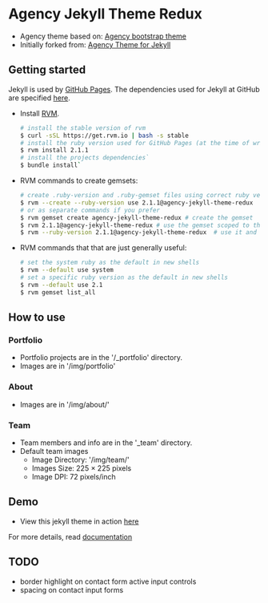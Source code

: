 Agency Jekyll Theme Redux
=========================

- Agency theme based on: [Agency bootstrap theme](http://startbootstrap.com/templates/agency/)
- Initially forked from: [Agency Theme for Jekyll](https://github.com/y7kim/agency-jekyll-theme)

## Getting started
Jekyll is used by [GitHub Pages](https://pages.github.com/). The dependencies used for Jekyll at GitHub are specified [here](https://pages.github.com/versions/).

- Install [RVM](https://rvm.io/rvm/install).

    ```bash
    # install the stable version of rvm
    $ curl -sSL https://get.rvm.io | bash -s stable
    # install the ruby version used for GitHub Pages (at the time of writing).
    $ rvm install 2.1.1
    # install the projects dependencies`
    $ bundle install`
    ```

- RVM commands to create gemsets:

    ```bash
    # create .ruby-version and .ruby-gemset files using correct ruby version when changing into the project directory
    $ rvm --create --ruby-version use 2.1.1@agency-jekyll-theme-redux
    # or as separate commands if you prefer
    $ rvm gemset create agency-jekyll-theme-redux # create the gemset
    $ rvm 2.1.1@agency-jekyll-theme-redux # use the gemset scoped to the given ruby version
    $ rvm --ruby-version 2.1.1@agency-jekyll-theme-redux  # use it and create the .ruby-version and .ruby-gemset files
    ```

- RVM commands that that are just generally useful:

    ```bash
    # set the system ruby as the default in new shells
    $ rvm --default use system
    # set a specific ruby version as the default in new shells
    $ rvm --default use 2.1
    $ rvm gemset list_all
    ```

## How to use

### Portfolio
- Portfolio projects are in the '/_portfolio' directory.
- Images are in '/img/portfolio'

### About
- Images are in '/img/about/'

### Team
- Team members and info are in the '_team' directory.
- Default team images
    - Image Directory: '/img/team/'
    - Images Size: 225 × 225 pixels
    - Image DPI: 72 pixels/inch

## Demo
- View this jekyll theme in action [here](http://rovrevik.github.io/agency-jekyll-theme-redux)

For more details, read [documentation](http://jekyllrb.com/)

## TODO
- border highlight on contact form active input controls
- spacing on contact input forms


